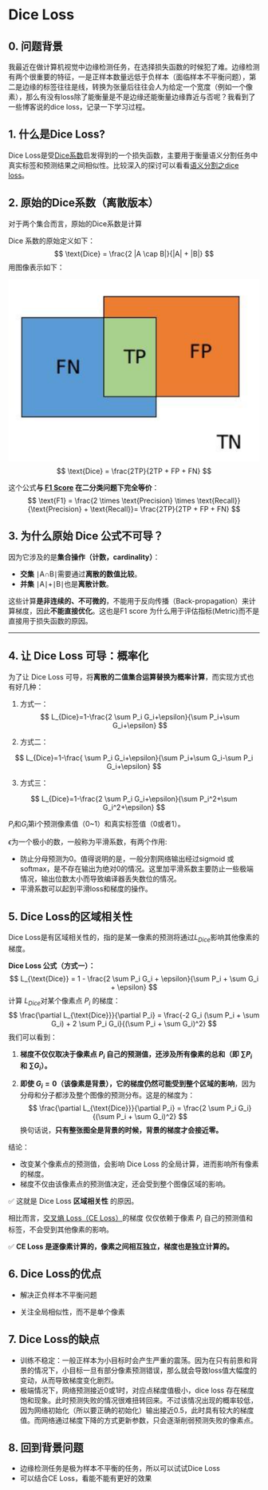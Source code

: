 <script type="text/javascript" src="https://polyfill.io/v3/polyfill.min.js?features=es6"></script>
<script type="text/javascript" id="MathJax-script" async
  src="https://cdn.jsdelivr.net/npm/mathjax@3/es5/tex-mml-chtml.js">
</script>

# Dice Loss

## 0. 问题背景

我最近在做计算机视觉中边缘检测任务，在选择损失函数的时候犯了难。边缘检测有两个很重要的特征，一是正样本数量远低于负样本（面临样本不平衡问题），第二是边缘的标签往往是线，转换为张量后往往会人为给定一个宽度（例如一个像素），那么有没有loss除了能衡量是不是边缘还能衡量边缘靠近与否呢？我看到了一些博客说的dice loss，记录一下学习过程。

## 1. 什么是Dice Loss?

Dice Loss是受[Dice系数](https://zh.wikipedia.org/wiki/Dice系数)启发得到的一个损失函数，主要用于衡量语义分割任务中真实标签和预测结果之间相似性。比较深入的探讨可以看看[语义分割之dice loss](https://zhuanlan.zhihu.com/p/269592183)。

## 2. 原始的Dice系数（离散版本）

对于两个集合而言，原始的Dice系数是计算

Dice 系数的原始定义如下：
$$
\text{Dice} = \frac{2 |A \cap B|}{|A| + |B|}
$$
用图像表示如下：

![image-20250305180932218](../figures/image-20250305180932218.png)
$$
\text{Dice} = \frac{2TP}{2TP + FP + FN}
$$


这个公式**与 [F1 Score](./F1_score.md) 在二分类问题下完全等价**：
$$
\text{F1} = \frac{2 \times \text{Precision} \times \text{Recall}}{\text{Precision} + \text{Recall}}= \frac{2TP}{2TP + FP + FN}
$$


## 3. 为什么原始 Dice 公式不可导？

因为它涉及的是**集合操作（计数，cardinality）**：

- **交集** ∣A∩B∣需要通过**离散的数值比较**。
- **并集** ∣A∣+∣B∣也是**离散计数**。

这些计算**是非连续的、不可微的**，不能用于反向传播（Back-propagation）来计算梯度，因此**不能直接优化**。这也是F1 score 为什么用于评估指标(Metric)而不是直接用于损失函数的原因。

------

## 4. 让 Dice Loss 可导：概率化

为了让 Dice Loss 可导，将**离散的二值集合运算替换为概率计算**，而实现方式也有好几种：

1. 方式一：
   $$
   L_{Dice}=1-\frac{2 \sum P_i G_i+\epsilon}{\sum P_i+\sum G_i+\epsilon}
   $$

2. 方式二：

$$
L_{Dice}=1-\frac{ \sum P_i G_i+\epsilon}{\sum P_i+\sum G_i-\sum P_i G_i+\epsilon}
$$

3. 方式三：

$$
L_{Dice}=1-\frac{2 \sum P_i G_i+\epsilon}{\sum P_i^2+\sum G_i^2+\epsilon}
$$

$P_i$和$G_i$第i个预测像素值（0~1）和真实标签值（0或者1）。

$\epsilon$为一个极小的数，一般称为平滑系数，有两个作用:

- 防止分母预测为0。值得说明的是，一般分割网络输出经过sigmoid 或 softmax，是不存在输出为绝对0的情况。这里加平滑系数主要防止一些极端情况，输出位数太小而导致编译器丢失数位的情况。
- 平滑系数可以起到平滑loss和梯度的操作。

## 5. Dice Loss的区域相关性

 Dice Loss是有区域相关性的，指的是某一像素的预测将通过$L_{Dice}$影响其他像素的梯度。

**Dice Loss 公式（方式一）：**
$$
L_{\text{Dice}} = 1 - \frac{2 \sum P_i G_i + \epsilon}{\sum P_i + \sum G_i + \epsilon}
$$
计算 $L_{Dice}$对某个像素点 $P_i$ 的梯度：
$$
\frac{\partial L_{\text{Dice}}}{\partial P_i} = \frac{-2 G_i (\sum P_i + \sum G_i) + 2 \sum P_i G_i}{(\sum P_i + \sum G_i)^2}
$$
我们可以看到：

1. **梯度不仅仅取决于像素点 $P_i$ 自己的预测值，还涉及所有像素的总和（即 $\sum P_i$ 和 $\sum G_i$）。**

2. **即使 $G_i = 0$（该像素是背景），它的梯度仍然可能受到整个区域的影响**，因为分母和分子都涉及整个图像的预测分布。这是的梯度为：
   $$
   \frac{\partial L_{\text{Dice}}}{\partial P_i} = \frac{2 \sum P_i G_i}{(\sum P_i + \sum G_i)^2}
   $$
   换句话说，**只有整张图全是背景的时候，背景的梯度才会接近零。**

结论：

- 改变某个像素点的预测值，会影响 Dice Loss 的全局计算，进而影响所有像素的梯度。
- 梯度不仅由该像素点的预测值决定，还会受到整个图像区域的影响。

✅ 这就是 Dice Loss **区域相关性** 的原因。

相比而言，[交叉熵 Loss（CE Loss）](./BCE_loss.md)的梯度 仅仅依赖于像素 $P_i$ 自己的预测值和标签，不会受到其他像素的影响。

✅ **CE Loss 是逐像素计算的，像素之间相互独立，梯度也是独立计算的。**

## 6. Dice Loss的优点

- 解决正负样本不平衡问题

- 关注全局相似性，而不是单个像素

  

## 7. Dice Loss的缺点

- 训练不稳定：一般正样本为小目标时会产生严重的震荡。因为在只有前景和背景的情况下，小目标一旦有部分像素预测错误，那么就会导致loss值大幅度的变动，从而导致梯度变化剧烈。
- 极端情况下，网络预测接近0或1时，对应点梯度值极小，dice loss 存在梯度饱和现象。此时预测失败的情况很难扭转回来。不过该情况出现的概率较低，因为网络初始化（所以要正确的初始化）输出接近0.5，此时具有较大的梯度值。而网络通过梯度下降的方式更新参数，只会逐渐削弱预测失败的像素点。

## 8. 回到背景问题

- 边缘检测任务是极为样本不平衡的任务，所以可以试试Dice Loss
- 可以结合CE Loss，看能不能有更好的效果